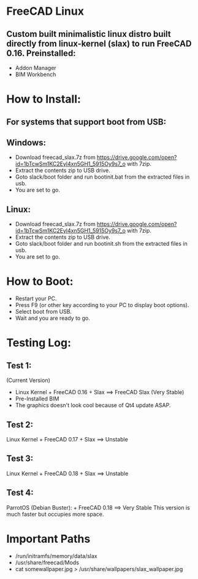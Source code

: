 # FreeCAD Linux

Custom built minimalistic linux distro built directly from linux-kernel (slax) to run FreeCAD 0.16.
Preinstalled:
-------------
* Addon Manager
* BIM Workbench

How to Install:
===============
For systems that support boot from USB:
------------------------------------
Windows:
--------
* Download freecad_slax.7z from https://drive.google.com/open?id=1bTcwSm1KC2Eyl4xn5GH1_5915Oy9s7_o with 7zip.
* Extract the contents zip to USB drive.
* Goto slack/boot folder and run bootinit.bat from the extracted files in usb.
* You are set to go.

Linux:
--------
* Download freecad_slax.7z from https://drive.google.com/open?id=1bTcwSm1KC2Eyl4xn5GH1_5915Oy9s7_o with 7zip.
* Extract the contents zip to USB drive.
* Goto slack/boot folder and run bootinit.sh from the extracted files in usb.
* You are set to go.

How to Boot:
============
* Restart your PC.
* Press F9 (or other key according to your PC to display boot options).
* Select boot from USB.
* Wait and you are ready to go.

Testing Log:
=============
Test 1:
-------
(Current Version)
* Linux Kernel + FreeCAD 0.16 + Slax ==> FreeCAD Slax (Very Stable)
* Pre-Installed BIM
* The graphics doesn't look cool because of Qt4 update ASAP.

Test 2:
-------
Linux Kernel + FreeCAD 0.17 + Slax ==> Unstable

Test 3:
-------
Linux Kernel + FreeCAD 0.18 + Slax ==> Unstable

Test 4:
-------
ParrotOS (Debian Buster): + FreeCAD 0.18 ==> Very Stable
This version is much faster but occupies more space.



# Important Paths
* /run/initramfs/memory/data/slax
* /usr/share/freecad/Mods
* cat somewallpaper.jpg > /usr/share/wallpapers/slax_wallpaper.jpg
